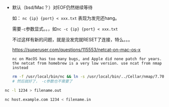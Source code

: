 

* 默认（bsd/Mac？）对EOF仍然继续等待

  如： `nc {ip} {port} < xxx.txt` 表现为发完还hang。

  需要`-c`参数显式。。，如`nc -c {ip} {port} < xxx.txt`

  不过这样有新的问题，就是没发完就RESET了连接，特么。。。

  https://superuser.com/questions/115553/netcat-on-mac-os-x

  ```
  nc on MacOS has too many bugs, and Apple did none patch for years. the netcat from homebrew is a very low version. use ncat from nmap instead
  ```

  ```sh
  rm -f /usr/local/bin/nc && ln -s /usr/local/bin/../Cellar/nmap/7.70/bin/ncat /usr/local/bin/nc
  # 然后就好了， -c参数也不需要了
  ```

  





```sh
nc -l 1234 > filename.out

nc host.example.com 1234 < filename.in
```



